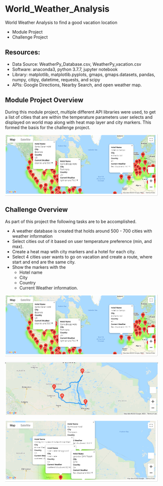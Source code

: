 # World_Weather_Analysis
World Weather Analysis to find a good vacation location
 - Module Project
 - Challenge Project
 
## Resources:
 - Data Source: WeatherPy_Database.csv, WeatherPy_vacation.csv
 - Software: anaconda3, python 3.7.7, jupyter notebook
 - Library: matplotlib, matplotlib.pyplots, gmaps, gmaps.datasets, pandas, numpy, citipy, datetime, requests, and scipy
 - APIs: Google Directions, Nearby Search, and open weather map.

## Module Project Overview
During this module project, multiple different API libraries were used, to get a list of cities that are within the temperature parameters user selects and displayed on world map along with heat map layer and city markers. This formed the basis for the challenge project.

!["Heat Map"](./Vacation_Search/WeatherPy_vacation_map.png "Heat Map")

## Challenge Overview
As part of this project the following tasks are to be accomplished.

 - A weather database is created that holds around 500 - 700 cities with weather information
 - Select cities out of it based on user temperature preference (min, and max).
 - Create a heat map wtih city markers and a hotel for each city.
 - Select 4 cities user wants to go on vacation and create a route, where start and end are the same city.
 - Show the markers with the 
   - Hotel name
   - City 
   - Country 
   - Current Weather information.
 
 
 !["Heat Map"](./Vacation_Search/WeatherPy_vacation_map.png "Heat Map")
 
 
 !["Route Map"](./Vacation_Itinerary/WeatherPy_travel_map.png "Route Map")
 
 
 !["Route and Marker Map"](./Vacation_Itinerary/WeatherPy_travel_map_markers.png "Route Map with markers")
 
